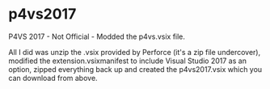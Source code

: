 # p4vs2017
P4VS 2017 - Not Official - Modded the p4vs.vsix file.  

All I did was unzip the .vsix provided by Perforce (it's a zip file undercover), modified the extension.vsixmanifest to include 
Visual Studio 2017 as an option, zipped everything back up and created the p4vs2017.vsix which you can download from above.

